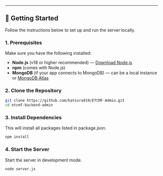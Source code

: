 
---

## 🚀 Getting Started

Follow the instructions below to set up and run the server locally.

### 1. Prerequisites

Make sure you have the following installed:

- **Node.js** (v18 or higher recommended) — [Download Node.js](https://nodejs.org/)
- **npm** (comes with Node.js)
- **MongoDB** (if your app connects to MongoDB) — can be a local instance or [MongoDB Atlas](https://www.mongodb.com/cloud/atlas)

### 2. Clone the Repository

```bash
git clone https://github.com/katsura919/ETCMF-Admin.git
cd etcmf-backend-admin

```

### 3. Install Dependencies

This will install all packages listed in package.json.
```bash
npm install

```

### 4. Start the Server

Start the server in development mode.
```bash
node server.js

```

